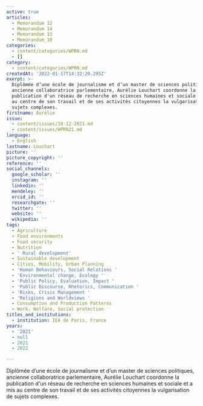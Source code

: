 ```yaml
---
active: true
articles:
  - Memorandum 12
  - Memorandum 14
  - Memorandum 13
  - Memorandum_10
categories:
  - content/categories/WPRN.md
  - []
category:
  - content/categories/WPRN.md
createdAt: '2022-01-17T14:32:20.295Z'
exerpt: >-
  Diplômée d’une école de journalisme et d’un master de sciences politiques,
  ancienne collaboratrice parlementaire, Aurélie Louchart coordonne la
  publication d'un réseau de recherche en sciences humaines et sociale et a mis
  au centre de son travail et de ses activités citoyennes la vulgarisation de
  sujets complexes.
firstname: Aurélie
issue:
  - content/issues/10-12-2021.md
  - content/issues/WPRN21.md
language:
  - English
lastname: Louchart
picture: ''
picture_copyright: ''
reference: ''
social_channels:
  google_scholar: ''
  instagram: ''
  linkedin: ''
  mendeley: ''
  orcid_id: ''
  researchgate: ''
  twitter: ''
  website: ''
  wikipedia: ''
tags:
  - Agriculture
  - Food environments
  - Food security
  - Nutrition
  - ' Rural development'
  - Sustainable development
  - Cities, Mobility, Urban Planning
  - 'Human Behaviours, Social Relations '
  - 'Environmental change, Ecology '
  - 'Public Policy, Evaluation, Impact '
  - 'Public Discourse, Rhetorics, Communication '
  - 'Risks, Crisis Management '
  - 'Religions and Worldviews '
  - Consumption and Production Patterns
  - Work, Welfare, Social protection
titles_and_institutions:
  - institution: IEA de Paris, France
years:
  - '2021'
  - null
  - 2021
  - 2022

---
```

Diplômée d’une école de journalisme et d’un master de sciences politiques, ancienne collaboratrice parlementaire, Aurélie Louchart coordonne la publication d'un réseau de recherche en sciences humaines et sociale et a mis au centre de son travail et de ses activités citoyennes la vulgarisation de sujets complexes.